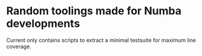 # Random toolings made for Numba developments

Current only contains scripts to extract a minimal testsuite for maximum line coverage.

